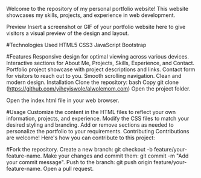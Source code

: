 Welcome to the repository of my personal portfolio website! This website showcases my skills, projects, and experience in web development.

Preview
Insert a screenshot or GIF of your portfolio website here to give visitors a visual preview of the design and layout.

#Technologies Used
HTML5
CSS3
JavaScript
Bootstrap

#Features
Responsive design for optimal viewing across various devices.
Interactive sections for About Me, Projects, Skills, Experience, and Contact.
Portfolio project showcase with project descriptions and links.
Contact form for visitors to reach out to you.
Smooth scrolling navigation.
Clean and modern design.
Installation
Clone the repository:
bash
Copy
git clone (https://github.com/yiheyiswole/alwolemom.com)
Open the project folder.

Open the index.html file in your web browser.

#Usage
Customize the content in the HTML files to reflect your own information, projects, and experience.
Modify the CSS files to match your desired styling and branding.
Add or remove sections as needed to personalize the portfolio to your requirements.
Contributing
Contributions are welcome! Here's how you can contribute to this project:

#Fork the repository.
Create a new branch: git checkout -b feature/your-feature-name.
Make your changes and commit them: git commit -m "Add your commit message".
Push to the branch: git push origin feature/your-feature-name.
Open a pull request.
